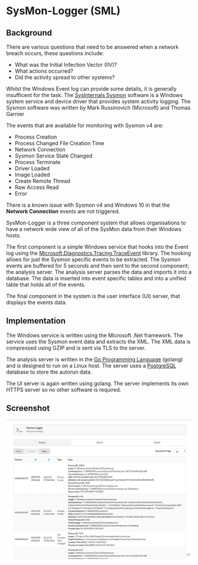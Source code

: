 # SysMon-Logger (SML)

## Background
There are various questions that need to be answered when a network breach occurs, these questions include:

- What was the Initial Infection Vector (IIV)?
- What actions occurred?
- Did the activity spread to other systems?

Whilst the Windows Event log can provide some details, it is generally insufficent for the task. The [SysInternals Sysmon](https://technet.microsoft.com/en-gb/sysinternals/sysmon) software is a Windows system service and device driver that provides system activity logging. The Sysmon software was written by Mark Russinovich (Microsoft) and Thomas Garnier

The events that are available for monitoring with Sysmon v4 are:

- Process Creation
- Process Changed File Creation Time
- Network Connection
- Sysmon Service State Changed
- Process Terminate
- Driver Loaded
- Image Loaded
- Create Remote Thread
- Raw Access Read
- Error

There is a known issue with Sysmon v4 and Windows 10 in that the **Network Connection** events are not triggered.

SysMon-Logger is a three component system that allows organisations to have a network wide view of all of the SysMon data from their Windows hosts.

The first component is a simple Windows service that hooks into the Event log using the [Microsoft.Diagnostics.Tracing.TraceEvent](https://www.nuget.org/packages/Microsoft.Diagnostics.Tracing.TraceEvent) library. The hooking allows for just the Sysmon specific events to be extracted. The Sysmon events are buffered for 5 seconds and then sent to the second component; the analysis server. The analysis server parses the data and imports it into a database. The data is inserted into event specific tables and into a unified table that holds all of the events.

The final component in the system is the user interface (UI) server, that displays the events data.

## Implementation

The Windows service is written using the Microsoft .Net framework. The service uses the Sysmon event data and extracts the XML. The XML data is compressed using GZIP and is sent via TLS to the server.

The analysis server is written in the [Go Programming Language](https://golang.org/) (golang) and is designed to run on a Linux host. The server uses a [PostgreSQL](https://www.postgresql.org/) database to store the autorun data.

The UI server is again written using golang. The server implements its own HTTPS server so no other software is required.

## Screenshot

![](sysmonlogger.png)
